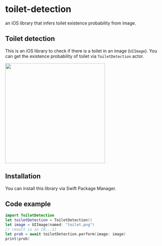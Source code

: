 # toilet-detection
an iOS library that infers toilet existence probability from image.


## Toilet detection

This is an iOS library to check if there is a toilet in an image (`UIImage`).
You can get the existence probability of toilet via `ToiletDetection` actor.


<img src="https://user-images.githubusercontent.com/44002126/233438726-9dd2578a-776d-491f-815e-d4b07a791c7e.PNG" width=320px>

## Installation

You can install this library via Swift Package Manager.


## Code example

```swift
import ToiletDetection
let toiletDetection = ToiletDetection()
let image = UIImage(named: "toilet.png")
// result is in [0...1]
let prob = await toiletDetection.perform(image: image)
print(prob)
```
